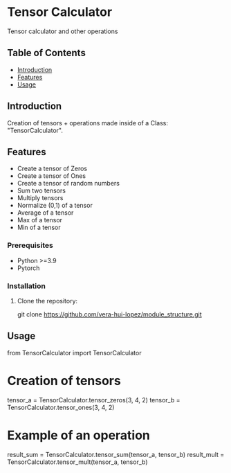 # Tensor Calculator

Tensor calculator and other operations 

## Table of Contents

- [Introduction](#Introduction)
- [Features](#Features)
- [Usage](#usage)


## Introduction

Creation of tensors + operations made inside of a Class: "TensorCalculator". 

## Features

- Create a tensor of Zeros
- Create a tensor of Ones
- Create a tensor of random numbers
- Sum two tensors
- Multiply tensors
- Normalize (0,1) of a tensor
- Average of a tensor
- Max of a tensor
- Min of a tensor

### Prerequisites

- Python >=3.9
- Pytorch

### Installation

1. Clone the repository:

   git clone  https://github.com/vera-hui-lopez/module_structure.git

## Usage
from TensorCalculator import TensorCalculator

# Creation of tensors
tensor_a = TensorCalculator.tensor_zeros(3, 4, 2)
tensor_b = TensorCalculator.tensor_ones(3, 4, 2)

# Example of an operation
result_sum = TensorCalculator.tensor_sum(tensor_a, tensor_b)
result_mult = TensorCalculator.tensor_mult(tensor_a, tensor_b)
